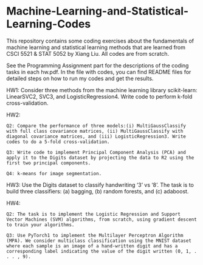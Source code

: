 # Machine-Learning-and-Statistical-Learning-Codes
This repository contains some coding exercises about the fundamentals of machine learning and statistical learning methods that are learned from CSCI 5521 &amp; STAT 5052 by Xiang Liu. All codes are from scratch. 

See the Programming Assignment part for the descriptions of the coding tasks in each hw.pdf. In the file with codes, you can find README files for detailed steps on how to run my codes and get the results. 

HW1: Consider three methods from the machine learning library scikit-learn: LinearSVC2, SVC3, and LogisticRegression4. Write code to perform k-fold cross-validation. 

HW2: 

    Q2: Compare the performance of three models:(i) MultiGaussClassify with full class covariance matrices, (ii) MultiGaussClassify with diagonal covariance matrices, and (iii) LogisticRegression3. Write codes to do a 5-fold cross-validation.
    
    Q3: Write code to implement Principal Component Analysis (PCA) and apply it to the Digits dataset by projecting the data to R2 using the first two principal components.
    
    Q4: k-means for image segmentation.

HW3: Use the Digits dataset to classify handwriting ‘3’ vs ‘8’. The task is to build three classifiers: (a) bagging, (b) random forests, and (c) adaboost.

HW4: 

    Q2: The task is to implement the Logistic Regression and Support Vector Machines (SVM) algorithms, from scratch, using gradient descent to train your algorithms. 
    
    Q3: Use PyTorch1 to implement the Multilayer Perceptron Algorithm (MPA). We consider multiclass classification using the MNIST dataset where each sample is an image of a hand-written digit and has a corresponding label indicating the value of the digit written (0, 1, . . . , 9). 
